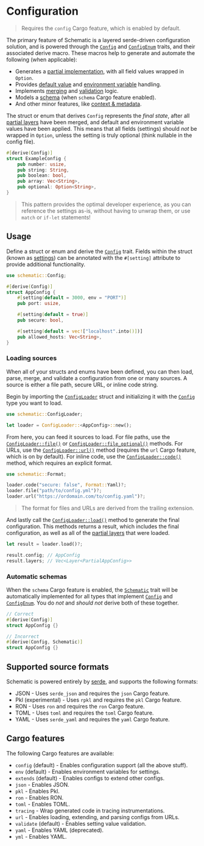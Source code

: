 # Configuration

> Requires the `config` Cargo feature, which is enabled by default.

The primary feature of Schematic is a layered serde-driven configuration solution, and is powered
through the [`Config`](./struct/index.md) and [`ConfigEnum`](./enum/index.md) traits, and their
associated derive macro. These macros help to generate and automate the following (when applicable):

- Generates a [partial implementation](./partial.md), with all field values wrapped in `Option`.
- Provides [default value](./struct/default.md) and [environment variable](./struct/env.md)
  handling.
- Implements [merging](./struct/merge.md) and [validation](./struct/validate.md) logic.
- Models a [schema](../schema/index.md) (when `schema` Cargo feature enabled).
- And other minor features, like [context & metadata](./context.md#metadata).

The struct or enum that derives `Config` represents the _final state_, after all
[partial layers](./partial.md) have been merged, and default and environment variable values have
been applied. This means that all fields (settings) should _not_ be wrapped in `Option`, unless the
setting is truly optional (think nullable in the config file).

```rust
#[derive(Config)]
struct ExampleConfig {
	pub number: usize,
	pub string: String,
	pub boolean: bool,
	pub array: Vec<String>,
	pub optional: Option<String>,
}
```

> This pattern provides the optimal developer experience, as you can reference the settings as-is,
> without having to unwrap them, or use `match` or `if-let` statements!

## Usage

Define a struct or enum and derive the [`Config`](./struct/index.md) trait. Fields within the struct
(known as [settings](./settings.md)) can be annotated with the `#[setting]` attribute to provide
additional functionality.

```rust
use schematic::Config;

#[derive(Config)]
struct AppConfig {
	#[setting(default = 3000, env = "PORT")]
	pub port: usize,

	#[setting(default = true)]
	pub secure: bool,

	#[setting(default = vec!["localhost".into()])]
	pub allowed_hosts: Vec<String>,
}
```

### Loading sources

When all of your structs and enums have been defined, you can then load, parse, merge, and validate
a configuration from one or many sources. A source is either a file path, secure URL, or inline code
string.

Begin by importing the
[`ConfigLoader`](https://docs.rs/schematic/latest/schematic/struct.ConfigLoader.html) struct and
initializing it with the [`Config`](https://docs.rs/schematic/latest/schematic/trait.Config.html)
type you want to load.

```rust
use schematic::ConfigLoader;

let loader = ConfigLoader::<AppConfig>::new();
```

From here, you can feed it sources to load. For file paths, use the
[`ConfigLoader::file()`](https://docs.rs/schematic/latest/schematic/struct.ConfigLoader.html#method.file)
or
[`ConfigLoader::file_optional()`](https://docs.rs/schematic/latest/schematic/struct.ConfigLoader.html#method.file_optional)
methods. For URLs, use the
[`ConfigLoader::url()`](https://docs.rs/schematic/latest/schematic/struct.ConfigLoader.html#method.url)
method (requires the `url` Cargo feature, which is on by default). For inline code, use the
[`ConfigLoader::code()`](https://docs.rs/schematic/latest/schematic/struct.ConfigLoader.html#method.code)
method, which requires an explicit format.

```rust
use schematic::Format;

loader.code("secure: false", Format::Yaml)?;
loader.file("path/to/config.yml")?;
loader.url("https://ordomain.com/to/config.yaml")?;
```

> The format for files and URLs are derived from the trailing extension.

And lastly call the
[`ConfigLoader::load()`](https://docs.rs/schematic/latest/schematic/struct.ConfigLoader.html#method.load)
method to generate the final configuration. This methods returns a result, which includes the final
configuration, as well as all of the [partial layers](./partial.md) that were loaded.

```rust
let result = loader.load()?;

result.config; // AppConfig
result.layers; // Vec<Layer<PartialAppConfig>>
```

### Automatic schemas

When the `schema` Cargo feature is enabled, the
[`Schematic`](https://docs.rs/schematic/latest/schematic/trait.Schematic.html) trait will be
automatically implemented for all types that implement
[`Config`](https://docs.rs/schematic/latest/schematic/trait.Config.html) and
[`ConfigEnum`](https://docs.rs/schematic/latest/schematic/trait.ConfigEnum.html). You do _not_ and
_should not_ derive both of these together.

```rust
// Correct
#[derive(Config)]
struct AppConfig {}

// Incorrect
#[derive(Config, Schematic)]
struct AppConfig {}
```

## Supported source formats

Schematic is powered entirely by [serde](https://serde.rs), and supports the following formats:

- JSON - Uses `serde_json` and requires the `json` Cargo feature.
- Pkl (experimental) - Uses `rpkl` and requires the `pkl` Cargo feature.
- RON - Uses `ron` and requires the `ron` Cargo feature.
- TOML - Uses `toml` and requires the `toml` Cargo feature.
- YAML - Uses `serde_yaml` and requires the `yaml` Cargo feature.

## Cargo features

The following Cargo features are available:

- `config` (default) - Enables configuration support (all the above stuff).
- `env` (default) - Enables environment variables for settings.
- `extends` (default) - Enables configs to extend other configs.
- `json` - Enables JSON.
- `pkl` - Enables Pkl.
- `ron` - Enables RON.
- `toml` - Enables TOML.
- `tracing` - Wrap generated code in tracing instrumentations.
- `url` - Enables loading, extending, and parsing configs from URLs.
- `validate` (default) - Enables setting value validation.
- `yaml` - Enables YAML (deprecated).
- `yml` - Enables YAML.
